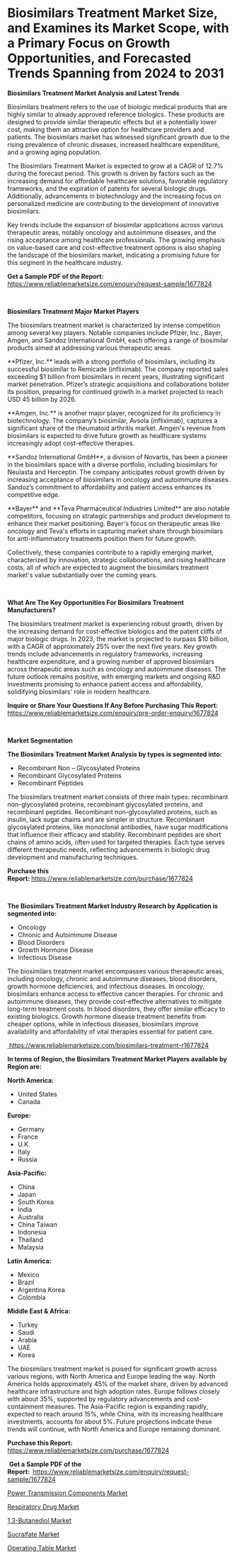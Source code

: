 <p><h1>Biosimilars Treatment Market Size, and Examines its Market Scope, with a Primary Focus on Growth Opportunities, and Forecasted Trends Spanning from 2024 to 2031</h1></p><p><strong>Biosimilars Treatment Market Analysis and Latest Trends</strong></p>
<p><p>Biosimilars treatment refers to the use of biologic medical products that are highly similar to already approved reference biologics. These products are designed to provide similar therapeutic effects but at a potentially lower cost, making them an attractive option for healthcare providers and patients. The biosimilars market has witnessed significant growth due to the rising prevalence of chronic diseases, increased healthcare expenditure, and a growing aging population.</p><p>The Biosimilars Treatment Market is expected to grow at a CAGR of 12.7% during the forecast period. This growth is driven by factors such as the increasing demand for affordable healthcare solutions, favorable regulatory frameworks, and the expiration of patents for several biologic drugs. Additionally, advancements in biotechnology and the increasing focus on personalized medicine are contributing to the development of innovative biosimilars. </p><p>Key trends include the expansion of biosimilar applications across various therapeutic areas, notably oncology and autoimmune diseases, and the rising acceptance among healthcare professionals. The growing emphasis on value-based care and cost-effective treatment options is also shaping the landscape of the biosimilars market, indicating a promising future for this segment in the healthcare industry.</p></p>
<p><strong>Get a Sample PDF of the Report:&nbsp;</strong> <a href="https://www.reliablemarketsize.com/enquiry/request-sample/1677824?utm_campaign=1590&utm_medium=2&utm_source=Github&utm_content=ia&utm_term=14102024&utm_id=biosimilars-treatment">https://www.reliablemarketsize.com/enquiry/request-sample/1677824</a></p>
<p>&nbsp;</p>
<p><strong>Biosimilars Treatment Major Market Players</strong></p>
<p><p>The biosimilars treatment market is characterized by intense competition among several key players. Notable companies include Pfizer, Inc., Bayer, Amgen, and Sandoz International GmbH, each offering a range of biosimilar products aimed at addressing various therapeutic areas.</p><p>**Pfizer, Inc.** leads with a strong portfolio of biosimilars, including its successful biosimilar to Remicade (infliximab). The company reported sales exceeding $1 billion from biosimilars in recent years, illustrating significant market penetration. Pfizer’s strategic acquisitions and collaborations bolster its position, preparing for continued growth in a market projected to reach USD 45 billion by 2026.</p><p>**Amgen, Inc.** is another major player, recognized for its proficiency in biotechnology. The company’s biosimilar, Avsola (infliximab), captures a significant share of the rheumatoid arthritis market. Amgen's revenue from biosimilars is expected to drive future growth as healthcare systems increasingly adopt cost-effective therapies.</p><p>**Sandoz International GmbH**, a division of Novartis, has been a pioneer in the biosimilars space with a diverse portfolio, including biosimilars for Neulasta and Herceptin. The company anticipates robust growth driven by increasing acceptance of biosimilars in oncology and autoimmune diseases. Sandoz’s commitment to affordability and patient access enhances its competitive edge.</p><p>**Bayer** and **Teva Pharmaceutical Industries Limited** are also notable competitors, focusing on strategic partnerships and product development to enhance their market positioning. Bayer's focus on therapeutic areas like oncology and Teva's efforts in capturing market share through biosimilars for anti-inflammatory treatments position them for future growth.</p><p>Collectively, these companies contribute to a rapidly emerging market, characterized by innovation, strategic collaborations, and rising healthcare costs, all of which are expected to augment the biosimilars treatment market's value substantially over the coming years.</p></p>
<p>&nbsp;</p>
<p><strong>What Are The Key Opportunities For Biosimilars Treatment Manufacturers?</strong></p>
<p><p>The biosimilars treatment market is experiencing robust growth, driven by the increasing demand for cost-effective biologics and the patent cliffs of major biologic drugs. In 2023, the market is projected to surpass $10 billion, with a CAGR of approximately 25% over the next five years. Key growth trends include advancements in regulatory frameworks, increasing healthcare expenditure, and a growing number of approved biosimilars across therapeutic areas such as oncology and autoimmune diseases. The future outlook remains positive, with emerging markets and ongoing R&D investments promising to enhance patient access and affordability, solidifying biosimilars' role in modern healthcare.</p></p>
<p><strong>Inquire or Share Your Questions If Any Before Purchasing This Report:</strong> <a href="https://www.reliablemarketsize.com/enquiry/pre-order-enquiry/1677824?utm_campaign=1590&utm_medium=2&utm_source=Github&utm_content=ia&utm_term=14102024&utm_id=biosimilars-treatment">https://www.reliablemarketsize.com/enquiry/pre-order-enquiry/1677824</a></p>
<p>&nbsp;</p>
<p><strong>Market Segmentation</strong></p>
<p><strong>The Biosimilars Treatment Market Analysis by types is segmented into:</strong></p>
<p><ul><li>Recombinant Non – Glycosylated Proteins</li><li>Recombinant Glycosylated Proteins</li><li>Recombinant Peptides</li></ul></p>
<p><p>The biosimilars treatment market consists of three main types: recombinant non-glycosylated proteins, recombinant glycosylated proteins, and recombinant peptides. Recombinant non-glycosylated proteins, such as insulin, lack sugar chains and are simpler in structure. Recombinant glycosylated proteins, like monoclonal antibodies, have sugar modifications that influence their efficacy and stability. Recombinant peptides are short chains of amino acids, often used for targeted therapies. Each type serves different therapeutic needs, reflecting advancements in biologic drug development and manufacturing techniques.</p></p>
<p><strong>Purchase this Report:&nbsp;</strong><a href="https://www.reliablemarketsize.com/purchase/1677824?utm_campaign=1590&utm_medium=2&utm_source=Github&utm_content=ia&utm_term=14102024&utm_id=biosimilars-treatment">https://www.reliablemarketsize.com/purchase/1677824</a></p>
<p>&nbsp;</p>
<p><strong>The Biosimilars Treatment Market Industry Research by Application is segmented into:</strong></p>
<p><ul><li>Oncology</li><li>Chronic and Autoimmune Disease</li><li>Blood Disorders</li><li>Growth Hormone Disease</li><li>Infectious Disease</li></ul></p>
<p><p>The biosimilars treatment market encompasses various therapeutic areas, including oncology, chronic and autoimmune diseases, blood disorders, growth hormone deficiencies, and infectious diseases. In oncology, biosimilars enhance access to effective cancer therapies. For chronic and autoimmune diseases, they provide cost-effective alternatives to mitigate long-term treatment costs. In blood disorders, they offer similar efficacy to existing biologics. Growth hormone disease treatment benefits from cheaper options, while in infectious diseases, biosimilars improve availability and affordability of vital therapies essential for patient care.</p></p>
<p><a href="https://www.reliablemarketsize.com/biosimilars-treatment-r1677824?utm_campaign=1590&utm_medium=2&utm_source=Github&utm_content=ia&utm_term=14102024&utm_id=biosimilars-treatment">&nbsp;https://www.reliablemarketsize.com/biosimilars-treatment-r1677824</a></p>
<p><strong>In terms of Region, the Biosimilars Treatment Market Players available by Region are:</strong></p>
<p>
    <p> <strong> North America: </strong>
        <ul>
            <li>United States</li>
            <li>Canada</li>
        </ul>
        </p> 
    <p> <strong> Europe: </strong>
        <ul>
            <li>Germany</li>
            <li>France</li>
            <li>U.K.</li>
            <li>Italy</li>
            <li>Russia</li>
        </ul>
        </p> 
    <p> <strong> Asia-Pacific: </strong>
        <ul>
            <li>China</li>
            <li>Japan</li>
            <li>South Korea</li>
            <li>India</li>
            <li>Australia</li>
            <li>China Taiwan</li>
            <li>Indonesia</li>
            <li>Thailand</li>
            <li>Malaysia</li>
        </ul>
        </p> 
    <p> <strong> Latin America: </strong>
        <ul>
            <li>Mexico</li>
            <li>Brazil</li>
            <li>Argentina Korea</li>
            <li>Colombia</li>
        </ul>
        </p> 
    <p> <strong> Middle East & Africa: </strong>
        <ul>
            <li>Turkey</li>
            <li>Saudi</li>
            <li>Arabia</li>
            <li>UAE</li>
            <li>Korea</li>
        </ul>
    </p>
    </p>
<p><p>The biosimilars treatment market is poised for significant growth across various regions, with North America and Europe leading the way. North America holds approximately 45% of the market share, driven by advanced healthcare infrastructure and high adoption rates. Europe follows closely with about 35%, supported by regulatory advancements and cost-containment measures. The Asia-Pacific region is expanding rapidly, expected to reach around 15%, while China, with its increasing healthcare investments, accounts for about 5%. Future projections indicate these trends will continue, with North America and Europe remaining dominant.</p></p>
<p><strong>Purchase this Report: </strong><a href="https://www.reliablemarketsize.com/purchase/1677824?utm_campaign=1590&utm_medium=2&utm_source=Github&utm_content=ia&utm_term=14102024&utm_id=biosimilars-treatment">https://www.reliablemarketsize.com/purchase/1677824</a></p>
<p>&nbsp;<strong>Get a Sample PDF of the Report:&nbsp;&nbsp;</strong><a href="https://www.reliablemarketsize.com/enquiry/request-sample/1677824?utm_campaign=1590&utm_medium=2&utm_source=Github&utm_content=ia&utm_term=14102024&utm_id=biosimilars-treatment">https://www.reliablemarketsize.com/enquiry/request-sample/1677824</a></p>
<p><strong></strong></p>
<p><p><a href="https://www.linkedin.com/pulse/power-transmission-components-market-global-regional-analysis-rptre?utm_campaign=1590&utm_medium=2&utm_source=Github&utm_content=ia&utm_term=14102024&utm_id=biosimilars-treatment">Power Transmission Components Market</a></p><p><a href="https://www.linkedin.com/pulse/respiratory-drug-market-innovations-trends-comprehensive-study-dow0e?utm_campaign=1590&utm_medium=2&utm_source=Github&utm_content=ia&utm_term=14102024&utm_id=biosimilars-treatment">Respiratory Drug Market</a></p><p><a href="https://www.linkedin.com/pulse/global-13-butanediol-market-product-types-applications-regional-vq31e?utm_campaign=1590&utm_medium=2&utm_source=Github&utm_content=ia&utm_term=14102024&utm_id=biosimilars-treatment">1,3-Butanediol Market</a></p><p><a href="https://www.linkedin.com/pulse/sucralfate-market-growth-segmentation-regional-analysis--guiqe?utm_campaign=1590&utm_medium=2&utm_source=Github&utm_content=ia&utm_term=14102024&utm_id=biosimilars-treatment">Sucralfate Market</a></p><p><a href="https://www.linkedin.com/pulse/operating-table-market-share-analysis-growth-trends-forecasts-gfr3e?utm_campaign=1590&utm_medium=2&utm_source=Github&utm_content=ia&utm_term=14102024&utm_id=biosimilars-treatment">Operating Table Market</a></p></p>